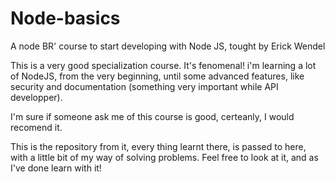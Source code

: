 # Node-basics
A node BR' course to start developing with Node JS, tought by Erick Wendel

This is a very good specialization course. It's fenomenal! i'm learning a lot of
NodeJS, from the very beginning, until some advanced features, like security and 
documentation (something very important while API developper).

I'm sure if someone ask me of this course is good, certeanly, I would recomend it.

This is the repository from it, every thing  learnt there, is passed to here, with
a little bit of my way of solving problems. Feel free to look at it, and as I've done
learn with it!
